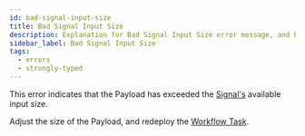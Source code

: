 ```yaml
---
id: bad-signal-input-size
title: Bad Signal Input Size
description: Explanation for Bad Signal Input Size error message, and how to fix it.
sidebar_label: Bad Signal Input Size
tags:
  - errors
  - strongly-typed
---
```


This error indicates that the Payload has exceeded the [Signal's](/application-development/features/#signals) available input size.

Adjust the size of the Payload, and redeploy the [Workflow Task](/tasks/#workflow-task).
